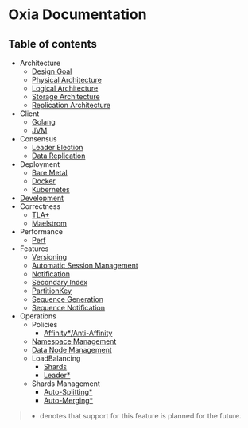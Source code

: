 # Oxia Documentation


## Table of contents

- Architecture
  - [Design Goal](./architecture/design-goals.md)
  - [Physical Architecture](./architecture/physical-architecture.md)
  - [Logical Architecture](./architecture/logical-architecture.md)
  - [Storage Architecture]()
  - [Replication Architecture]()
- Client
  - [Golang](./client/go-api.md)
  - [JVM]()
- Consensus
  - [Leader Election]()
  - [Data Replication]()
- Deployment
  - [Bare Metal](./deployment/bare-metal.md)
  - [Docker]()
  - [Kubernetes](./deployment/kubernetes.md)
- [Development]()
- Correctness
  - [TLA+](./correctness/tla+.md)
  - [Maelstrom](./correctness/maelstrom.md)
- Performance
  - [Perf]()
- Features
  - [Versioning]()
  - [Automatic Session Management]()
  - [Notification]()
  - [Secondary Index]()
  - [PartitionKey]()
  - [Sequence Generation]()
  - [Sequence Notification]()
- Operations
  - Policies
    - [Affinity*/Anti-Affinity]()
  - [Namespace Management]()
  - [Data Node Management]()
  - LoadBalancing
    - [Shards]()
    - [Leader*]()
  - Shards Management
    - [Auto-Splitting*]()
    - [Auto-Merging*]()

> * denotes that support for this feature is planned for the future.